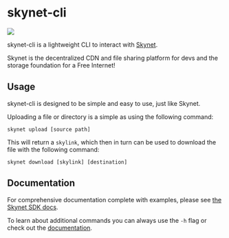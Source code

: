 # skynet-cli

![](https://github.com/NebulousLabs/skynet-cli/workflows/Go/badge.svg)

skynet-cli is a lightweight CLI to interact with [Skynet](https://siasky.net).

Skynet is the decentralized CDN and file sharing platform for devs and the
storage foundation for a Free Internet!

## Usage

skynet-cli is designed to be simple and easy to use, just like Skynet.

Uploading a file or directory is a simple as using the following command:

```shell
skynet upload [source path]
```

This will return a `skylink`, which then in turn can be used to download the
file with the following command:

```shell
skynet download [skylink] [destination]
```

## Documentation

For comprehensive documentation complete with examples, please see [the Skynet SDK docs](https://nebulouslabs.github.io/skynet-docs/?shell--cli#introduction).

To learn about additional commands you can always use the `-h` flag or check out
the [documentation](./docs).
